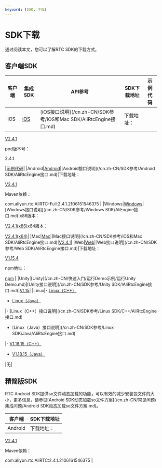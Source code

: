 ```yaml
---
keyword: [SDK, 下载]
---
```


# SDK下载

通过阅读本文，您可以了解RTC SDK的下载方式。

## 客户端SDK

|客户端|集成SDK|API参考|SDK下载地址|示例代码|
|---|-----|-----|-------|----|
|iOS|[iOS](/cn.zh-CN/快速入门/集成客户端SDK/iOS.md)|[iOS接口说明](/cn.zh-CN/SDK参考/iOS和Mac SDK/AliRtcEngine接口.md)|下载地址：

[V2.4.1](https://alivc-demo-cms.alicdn.com/versionProduct/sourceCode/rtc/2.4.1/AliRTCSdk_2.4.1(iOS).zip)

pod版本号：

2.4.1

|[示例代码](https://github.com/aliyun/AliRTCSample)|
|Android|[Android](/cn.zh-CN/快速入门/集成客户端SDK/Android.md)|[Android接口说明](/cn.zh-CN/SDK参考/Android SDK/AliRtcEngine接口.md)|下载地址：

[V2.4.1](https://alivc-demo-cms.alicdn.com/versionProduct/sourceCode/rtc/2.4.1/AliRTCSdk_2.4.1(Android).zip)

Maven依赖：

com.aliyun.rtc:AliRTC-Full:2.4.1.2106161546375 |
|Windows|[Windows](/cn.zh-CN/快速入门/集成客户端SDK/Windows.md)|[Windows接口说明](/cn.zh-CN/SDK参考/Windows SDK/AliEngine接口.md)|x86版本：

[V2.4.1\(x86\)](https://alivc-demo-cms.alicdn.com/versionProduct/sourceCode/rtc/2.4.1/AliRTCSdk_2.4.1(Windows_x86).zip)x64版本：

[V2.4.1\(x64\)](https://alivc-demo-cms.alicdn.com/versionProduct/sourceCode/rtc/2.4.1/AliRTCSdk_2.4.1(Windows_x64).zip)|
|Mac|[Mac](/cn.zh-CN/快速入门/集成客户端SDK/Mac.md)|[Mac接口说明](/cn.zh-CN/SDK参考/iOS和Mac SDK/AliRtcEngine接口.md)|[V2.4.1](https://alivc-demo-cms.alicdn.com/versionProduct/sourceCode/rtc/2.4.1/AliRTCSdk_2.4.1(Mac).zip)|
|Web|[Web](/cn.zh-CN/快速入门/集成客户端SDK/Web.md)|[Web接口说明](/cn.zh-CN/SDK参考/Web SDK/AliRtcEngine接口.md)|下载地址：

[V1.15.4](https://alivc-demo-cms.alicdn.com/versionProduct/sourceCode/rtc/web/aliyun-webrtc-sdk-1.15.4.zip)

npm地址：

[npm](https://www.npmjs.com/package/aliyun-webrtc-sdk) |
|Unity|[Unity](/cn.zh-CN/快速入门/运行Demo示例/运行Unity Demo.md)|[Unity接口说明](/cn.zh-CN/SDK参考/Unity SDK/IAliRtcEngine接口.md)|[V1.15](https://docs-aliyun.cn-hangzhou.oss.aliyun-inc.com/assets/attach/137418/cn_zh/1589335526814/alirtc_unity_sdk_1.15.0_release.zip)|
|Linux|-   [Linux（C++）](/cn.zh-CN/快速入门/集成客户端SDK/Linux/C++.md)
-   [Linux（Java）](/cn.zh-CN/快速入门/集成客户端SDK/Linux/Java.md)

|-   [Linux（C++）接口说明](/cn.zh-CN/SDK参考/Linux SDK/C++/AliRtcEngine接口.md)
-   [Linux（Java）接口说明](/cn.zh-CN/SDK参考/Linux SDK/Java/AliRtcEngine接口.md)

|-   [V1.18.15（C++）](https://alivc-demo-cms.alicdn.com/versionProduct/sourceCode/rtc/linux/Release_1.18.15.2103302_cpp.zip)
-   [V1.18.15（Java）](https://alivc-demo-cms.alicdn.com/versionProduct/sourceCode/rtc/linux/Release_1.18.15.2103302_java.zip)

|无|

## 精简版SDK

RTC Android SDK提供so文件动态加载的功能，可以有效的减少安装包文件的大小，更多信息，请参见[Android SDK动态加载so文件方案](/cn.zh-CN/常见问题/集成问题/Android SDK动态加载so文件方案.md)。

|客户端|SDK下载地址|
|---|-------|
|Android|下载地址：

[V2.4.1](https://alivc-demo-cms.alicdn.com/versionProduct/sourceCode/rtc/2.4.1/AliRTCSdk_2.4.1(Android_arr_so).zip)

Maven依赖：

com.aliyun.rtc:AliRTC:2.4.1.2106161546375 |

